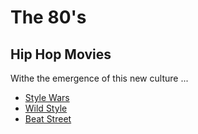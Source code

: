 # The 80's

## Hip Hop Movies

Withe the emergence of this new culture ...

- [Style Wars](https://fr.wikipedia.org/wiki/Style_Wars)
- [Wild Style](https://fr.wikipedia.org/wiki/Wild_Style)
- [Beat Street](https://fr.wikipedia.org/wiki/Beat_Street)